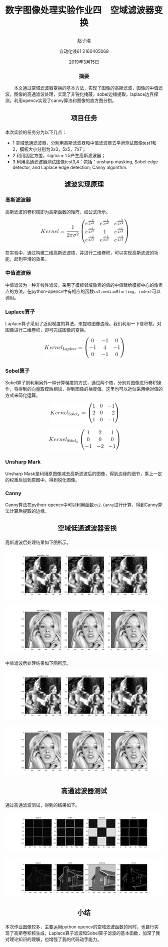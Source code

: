 # <p align="center"> 数字图像处理实验作业四　空域滤波器变换 </p>

<p align="center"> 赵子瑞 </p>
<p align="center"> 自动化钱61  2160405068 </p>
<p align="center"> 2019年3月15日 </p>

### <p align="center"> 摘要 </p>
　　本文通过空域滤波器变换的基本方法，实现了图像的高斯滤波，图像的中值滤波，图像的高通滤波处理，实现了非锐化掩蔽，sobel边缘提取，laplace边界探测，利用opencv实现了canny算法和图像的直方图分割。
  
## <p align="center"> 项目任务 </p>

本次实验的任务分为以下几点：
* 1 空域低通滤波器，分别用高斯滤波器和中值滤波器去平滑测试图像test1和2，模板大小分别为3x3，5x5，7x7；
* 2 利用固定方差，sigma = 1.5产生高斯滤波器；
* 3 利用高通滤波器测试图像test3,4：包括：unsharp masking, Sobel edge detector, and Laplace edge detection; Canny algorithm.

## <p align="center"> 滤波实现原理 </p>

### 高斯滤波器

高斯滤波的卷积核即为高斯函数的矩阵，如公式所示。

<p align="center"> <img src="https://github.com/1989Ryan/hw4/blob/master/images/CodeCogsEqn.gif?raw=true" />　</p>

在实验中，通过构建二维高斯滤波核，并进行二维卷积，可以实现高斯滤波的功能，起到平滑的效果。

### 中值滤波器

中值滤波为一种非线性滤波，采用了模板邻域像素的值的中值赋给模板中心的像素点的方法，在python-opencv中有相应的函数``cv2.medianBlur(img, index)``可以调用。

### Laplace算子

Laplace算子采用了近似梯度的算法，来提取图像边缘。我们利用一下卷积核，对图像进行二维卷积，即可完成图像的变换。

<p align="center"> <img src="https://github.com/1989Ryan/hw4/blob/master/images/laplace.gif?raw=true" />　</p>

### Sobel算子

Sobel算子则利用另外一种计算梯度的方式，通过两个核，分别对图像进行卷积操作，将得到的向量取模后相加，得到图像的梯度值。这里也可以近似采用绝对值的方式来简化运算。

<p align="center"> <img src="https://github.com/1989Ryan/hw4/blob/master/images/Sobelx.gif?raw=true" />　</p>
<p align="center"> <img src="https://github.com/1989Ryan/hw4/blob/master/images/Sobely.gif?raw=true" />　</p>

### Unsharp Mark

Unsharp Mask是利用原图像减去高斯滤波后的图像，得到边缘的细节，乘上一定的权重后加到原图中，得到锐化图像。


### Canny

Canny算法在python-opencv中可以利用函数``cv2.Canny``进行计算，得到Canny算法计算后提取的边缘。


## <p align="center">　空域低通滤波器变换 </p>

高斯滤波后处理结果如下图所示。

<p align="center"> <img src="https://raw.githubusercontent.com/1989Ryan/hw4/master/images/result1test1.png" />　</p>
<p align="center"> <img src="https://raw.githubusercontent.com/1989Ryan/hw4/master/images/result1test2.png" />　</p>

中值滤波后处理结果如下图所示。

<p align="center"> <img src="https://raw.githubusercontent.com/1989Ryan/hw4/master/images/result2test1.png" />　</p>
<p align="center"> <img src="https://raw.githubusercontent.com/1989Ryan/hw4/master/images/result2test2.png" />　</p>

## <p align="center"> 高通滤波器测试 </p>

通过高通滤波测试，得到的结果如下。

<p align="center"> <img src="https://raw.githubusercontent.com/1989Ryan/hw4/master/images/result2test3.png" />　</p>
<p align="center"> <img src="https://raw.githubusercontent.com/1989Ryan/hw4/master/images/result2test4.png" />　</p>

## <p align="center"> 小结 </p>

本次作业图像较多，主要运用python opencv的空域滤波函数的同时，也自行实现了高斯卷积核生成，Laplace算子滤波和Sobel算子滤波的基本函数，加深了我对理论知识的理解，也增强了我的代码动手能力。
